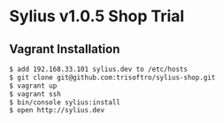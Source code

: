 # Sylius v1.0.5 Shop Trial

## Vagrant Installation

```bash
$ add 192.168.33.101 sylius.dev to /etc/hosts
$ git clone git@github.com:trisoftro/sylius-shop.git
$ vagrant up
$ vagrant ssh
$ bin/console sylius:install
$ open http://sylius.dev
```

